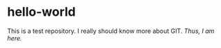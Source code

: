 # hello-world
This is a test repository. 
I really should know more about GIT.  <em>Thus, I am here.</em>   
